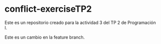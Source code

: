 # conflict-exerciseTP2
Este es un repositorio creado para la actividad 3 del TP 2 de Programación I.

Este es un cambio en la feature branch.
